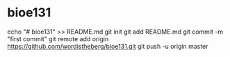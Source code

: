 # bioe131
echo "# bioe131" >> README.md
git init
git add README.md
git commit -m "first commit"
git remote add origin https://github.com/wordistheberg/bioe131.git
git push -u origin master
